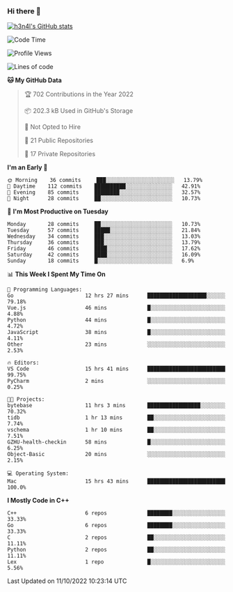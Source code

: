 ### Hi there 👋

[![h3n4l's GitHub stats](https://github-readme-stats.vercel.app/api?username=h3n4l&count_private=true&show_icons=true&theme=radical)](https://github.com/h3n4l/github-readme-stats)

<!--START_SECTION:waka-->
![Code Time](http://img.shields.io/badge/Code%20Time-740%20hrs%2029%20mins-blue)

![Profile Views](http://img.shields.io/badge/Profile%20Views-3-blue)

![Lines of code](https://img.shields.io/badge/From%20Hello%20World%20I%27ve%20Written-44%20Thousand%20lines%20of%20code-blue)

**🐱 My GitHub Data** 

> 🏆 702 Contributions in the Year 2022
 > 
> 📦 202.3 kB Used in GitHub's Storage 
 > 
> 🚫 Not Opted to Hire
 > 
> 📜 21 Public Repositories 
 > 
> 🔑 17 Private Repositories  
 > 
**I'm an Early 🐤** 

```text
🌞 Morning    36 commits     ███░░░░░░░░░░░░░░░░░░░░░░   13.79% 
🌆 Daytime    112 commits    ██████████░░░░░░░░░░░░░░░   42.91% 
🌃 Evening    85 commits     ████████░░░░░░░░░░░░░░░░░   32.57% 
🌙 Night      28 commits     ██░░░░░░░░░░░░░░░░░░░░░░░   10.73%

```
📅 **I'm Most Productive on Tuesday** 

```text
Monday       28 commits     ██░░░░░░░░░░░░░░░░░░░░░░░   10.73% 
Tuesday      57 commits     █████░░░░░░░░░░░░░░░░░░░░   21.84% 
Wednesday    34 commits     ███░░░░░░░░░░░░░░░░░░░░░░   13.03% 
Thursday     36 commits     ███░░░░░░░░░░░░░░░░░░░░░░   13.79% 
Friday       46 commits     ████░░░░░░░░░░░░░░░░░░░░░   17.62% 
Saturday     42 commits     ████░░░░░░░░░░░░░░░░░░░░░   16.09% 
Sunday       18 commits     █░░░░░░░░░░░░░░░░░░░░░░░░   6.9%

```


📊 **This Week I Spent My Time On** 

```text
💬 Programming Languages: 
Go                       12 hrs 27 mins      ███████████████████░░░░░░   79.18% 
Vue.js                   46 mins             █░░░░░░░░░░░░░░░░░░░░░░░░   4.88% 
Python                   44 mins             █░░░░░░░░░░░░░░░░░░░░░░░░   4.72% 
JavaScript               38 mins             █░░░░░░░░░░░░░░░░░░░░░░░░   4.11% 
Other                    23 mins             ░░░░░░░░░░░░░░░░░░░░░░░░░   2.53%

🔥 Editors: 
VS Code                  15 hrs 41 mins      █████████████████████████   99.75% 
PyCharm                  2 mins              ░░░░░░░░░░░░░░░░░░░░░░░░░   0.25%

🐱‍💻 Projects: 
bytebase                 11 hrs 3 mins       █████████████████░░░░░░░░   70.32% 
tidb                     1 hr 13 mins        ██░░░░░░░░░░░░░░░░░░░░░░░   7.74% 
vschema                  1 hr 10 mins        ██░░░░░░░░░░░░░░░░░░░░░░░   7.51% 
GZHU-health-checkin      58 mins             █░░░░░░░░░░░░░░░░░░░░░░░░   6.25% 
Object-Basic             20 mins             ░░░░░░░░░░░░░░░░░░░░░░░░░   2.15%

💻 Operating System: 
Mac                      15 hrs 43 mins      █████████████████████████   100.0%

```

**I Mostly Code in C++** 

```text
C++                      6 repos             ████████░░░░░░░░░░░░░░░░░   33.33% 
Go                       6 repos             ████████░░░░░░░░░░░░░░░░░   33.33% 
C                        2 repos             ██░░░░░░░░░░░░░░░░░░░░░░░   11.11% 
Python                   2 repos             ██░░░░░░░░░░░░░░░░░░░░░░░   11.11% 
Lex                      1 repo              █░░░░░░░░░░░░░░░░░░░░░░░░   5.56%

```



 Last Updated on 11/10/2022 10:23:14 UTC
<!--END_SECTION:waka-->

